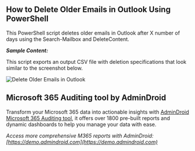 ﻿## How to Delete Older Emails in Outlook Using PowerShell
This PowerShell script deletes older emails in Outlook after X number of days using the Search-Mailbox and DeleteContent.

***Sample Content:***

This script exports an output CSV file with deletion specifications that look similar to the screenshot below.

![Delete Older Emails in Outlook]( https://m365scripts.com/wp-content/uploads/2022/05/delete-emails-in-outlook-report.png)

## Microsoft 365 Auditing tool by AdminDroid
Transform your Microsoft 365 data into actionable insights with  [AdminDroid Microsoft 365 Auditing tool](https://admindroid.com/?src=GitHub), it offers over 1800 pre-built reports and dynamic dashboards to help you manage your data with ease.

*Access more comprehensive M365 reports with AdminDroid: [https://demo.admindroid.com](https://demo.admindroid.com)*


